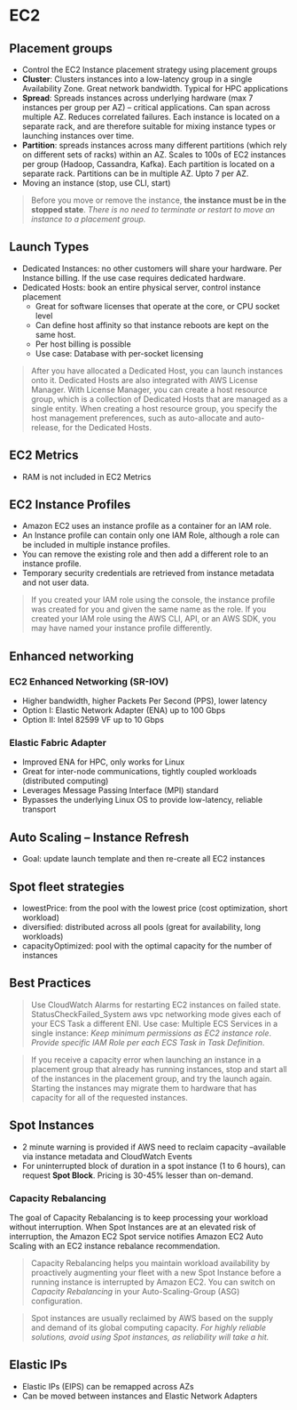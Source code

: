 # EC2

## Placement groups

- Control the EC2 Instance placement strategy using placement groups
- **Cluster**: Clusters instances into a low-latency group in a single Availability Zone. Great network bandwidth. Typical for HPC applications
- **Spread**: Spreads instances across underlying hardware (max 7 instances per group per AZ) – critical applications. Can span across multiple AZ. Reduces correlated failures. Each instance is located on a separate rack, and are therefore suitable for mixing instance types or launching instances over time.
- **Partition**: spreads instances across many different partitions (which rely on different sets of racks) within an AZ. Scales to 100s of EC2 instances per group (Hadoop, Cassandra, Kafka). Each partition is located on a separate rack. Partitions can be in multiple AZ. Upto 7 per AZ.
- Moving an instance (stop, use CLI, start)

> Before you move or remove the instance, **the instance must be in the stopped state**. _There is no need to terminate or restart to move an instance to a placement group._

## Launch Types
- Dedicated Instances: no other customers will share your hardware. Per Instance billing. If the use case requires dedicated hardware.
- Dedicated Hosts: book an entire physical server, control instance placement
    - Great for software licenses that operate at the core, or CPU socket level
    - Can define host affinity so that instance reboots are kept on the same host.
    - Per host billing is possible
    - Use case: Database with per-socket licensing

> After you have allocated a Dedicated Host, you can launch instances onto it.
> Dedicated Hosts are also integrated with AWS License Manager. 
> With License Manager, you can create a host resource group, which is a collection of Dedicated Hosts that are managed as a single entity. When creating a host resource group, you specify the host management preferences, such as auto-allocate and auto-release, for the Dedicated Hosts.

## EC2 Metrics
- RAM is not included in EC2 Metrics

## EC2 Instance Profiles

- Amazon EC2 uses an instance profile as a container for an IAM role.
- An Instance profile can contain only one IAM Role, although a role can be included in multiple instance profiles.
- You can remove the existing role and then add a different role to an instance profile.
- Temporary security credentials are retrieved from instance metadata and not user data.

> If you created your IAM role using the console, the instance profile was created for you and given the same name as the role. If you created your IAM role using the AWS CLI, API, or an AWS SDK, you may have named your instance profile differently.

## Enhanced networking

### EC2 Enhanced Networking (SR-IOV)
- Higher bandwidth, higher Packets Per Second (PPS), lower latency
- Option I: Elastic Network Adapter (ENA) up to 100 Gbps
- Option II: Intel 82599 VF up to 10 Gbps
 
### Elastic Fabric Adapter
- Improved ENA for HPC, only works for Linux
- Great for inter-node communications, tightly coupled workloads (distributed computing)
- Leverages Message Passing Interface (MPI) standard
- Bypasses the underlying Linux OS to provide low-latency, reliable transport

## Auto Scaling – Instance Refresh
- Goal: update launch template and then re-create all EC2 instances

## Spot fleet strategies
- lowestPrice: from the pool with the lowest price (cost optimization, short workload)
- diversified: distributed across all pools (great for availability, long workloads)
- capacityOptimized: pool with the optimal capacity for the number of instances

## Best Practices
> Use CloudWatch Alarms for restarting EC2 instances on failed state. StatusCheckFailed_System
> aws vpc networking mode gives each of your ECS Task a different ENI.
> Use case: Multiple ECS Services in a single instance: _Keep minimum permissions as EC2 instance role_. _Provide specific IAM Role per each ECS Task in Task Definition_.

> If you receive a capacity error when launching an instance in a placement group that already has running instances, stop and start all of the instances in the placement group, and try the launch again. 
>Starting the instances may migrate them to hardware that has capacity for all of the requested instances.

## Spot Instances

- 2 minute warning is provided if AWS need to reclaim capacity –available via instance metadata and CloudWatch Events
- For uninterrupted block of duration in a spot instance (1 to 6 hours), can request **Spot Block**. Pricing is 30-45% lesser than on-demand. 

### Capacity Rebalancing

The goal of Capacity Rebalancing is to keep processing your workload without interruption. When Spot Instances are at an elevated risk of interruption, the Amazon EC2 Spot service notifies Amazon EC2 Auto Scaling with an EC2 instance rebalance recommendation.

> Capacity Rebalancing helps you maintain workload availability by proactively augmenting your fleet with a new Spot Instance before a running instance is interrupted by Amazon EC2. You can switch on _Capacity Rebalancing_ in your Auto-Scaling-Group (ASG) configuration.

> Spot instances are usually reclaimed by AWS based on the supply and demand of its global computing capacity. _For highly reliable solutions, avoid using Spot instances, as reliability will take a hit._

## Elastic IPs

- Elastic IPs (EIPS) can be remapped across AZs
- Can be moved between instances and Elastic Network Adapters
